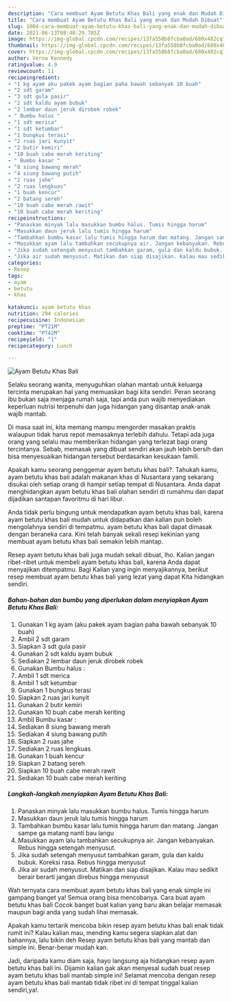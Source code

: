 ```yaml
---
description: "Cara membuat Ayam Betutu Khas Bali yang enak dan Mudah Dibuat"
title: "Cara membuat Ayam Betutu Khas Bali yang enak dan Mudah Dibuat"
slug: 1004-cara-membuat-ayam-betutu-khas-bali-yang-enak-dan-mudah-dibuat
date: 2021-06-13T08:48:29.785Z
image: https://img-global.cpcdn.com/recipes/13fa558b8fcba0ad/680x482cq70/ayam-betutu-khas-bali-foto-resep-utama.jpg
thumbnail: https://img-global.cpcdn.com/recipes/13fa558b8fcba0ad/680x482cq70/ayam-betutu-khas-bali-foto-resep-utama.jpg
cover: https://img-global.cpcdn.com/recipes/13fa558b8fcba0ad/680x482cq70/ayam-betutu-khas-bali-foto-resep-utama.jpg
author: Verna Kennedy
ratingvalue: 4.9
reviewcount: 11
recipeingredient:
- "1 kg ayam aku pakek ayam bagian paha bawah sebanyak 10 buah"
- "2 sdt garam"
- "3 sdt gula pasir"
- "2 sdt kaldu ayam bubuk"
- "2 lembar daun jeruk dirobek robek"
- " Bumbu halus "
- "1 sdt merica"
- "1 sdt ketumbar"
- "1 bungkus terasi"
- "2 ruas jari kunyit"
- "2 butir kemiri"
- "10 buah cabe merah keriting"
- " Bumbu kasar "
- "8 siung bawang merah"
- "4 siung bawang putih"
- "2 ruas jahe"
- "2 ruas lengkuas"
- "1 buah kencur"
- "2 batang sereh"
- "10 buah cabe merah rawit"
- "10 buah cabe merah keriting"
recipeinstructions:
- "Panaskan minyak lalu masukkan bumbu halus. Tumis hingga harum"
- "Masukkan daun jeruk lalu tumis hingga harum"
- "Tambahkan bumbu kasar lalu tumis hingga harum dan matang. Jangan sampe ga matang nanti bau langu"
- "Masukkan ayam lalu tambahkan secukupnya air. Jangan kebanyakan. Rebus hingga setengah menyusut."
- "Jika sudah setengah menyusut tambahkan garam, gula dan kaldu bubuk. Koreksi rasa. Rebus hingga menyusut"
- "Jika air sudah menyusut. Matikan dan siap disajikan. Kalau mau sedikit berair berarti jangan direbus hingga menyusut"
categories:
- Resep
tags:
- ayam
- betutu
- khas

katakunci: ayam betutu khas 
nutrition: 294 calories
recipecuisine: Indonesian
preptime: "PT21M"
cooktime: "PT42M"
recipeyield: "1"
recipecategory: Lunch

---
```



![Ayam Betutu Khas Bali](https://img-global.cpcdn.com/recipes/13fa558b8fcba0ad/680x482cq70/ayam-betutu-khas-bali-foto-resep-utama.jpg)

Selaku seorang wanita, menyuguhkan olahan mantab untuk keluarga tercinta merupakan hal yang memuaskan bagi kita sendiri. Peran seorang ibu bukan saja menjaga rumah saja, tapi anda pun wajib menyediakan keperluan nutrisi terpenuhi dan juga hidangan yang disantap anak-anak wajib mantab.

Di masa  saat ini, kita memang mampu mengorder masakan praktis walaupun tidak harus repot memasaknya terlebih dahulu. Tetapi ada juga orang yang selalu mau memberikan hidangan yang terlezat bagi orang tercintanya. Sebab, memasak yang dibuat sendiri akan jauh lebih bersih dan bisa menyesuaikan hidangan tersebut berdasarkan kesukaan famili. 



Apakah kamu seorang penggemar ayam betutu khas bali?. Tahukah kamu, ayam betutu khas bali adalah makanan khas di Nusantara yang sekarang disukai oleh setiap orang di hampir setiap tempat di Nusantara. Anda dapat menghidangkan ayam betutu khas bali olahan sendiri di rumahmu dan dapat dijadikan santapan favoritmu di hari libur.

Anda tidak perlu bingung untuk mendapatkan ayam betutu khas bali, karena ayam betutu khas bali mudah untuk didapatkan dan kalian pun boleh mengolahnya sendiri di tempatmu. ayam betutu khas bali dapat dimasak dengan beraneka cara. Kini telah banyak sekali resep kekinian yang membuat ayam betutu khas bali semakin lebih mantap.

Resep ayam betutu khas bali juga mudah sekali dibuat, lho. Kalian jangan ribet-ribet untuk membeli ayam betutu khas bali, karena Anda dapat menyajikan ditempatmu. Bagi Kalian yang ingin menyajikannya, berikut resep membuat ayam betutu khas bali yang lezat yang dapat Kita hidangkan sendiri.

<!--inarticleads1-->

##### Bahan-bahan dan bumbu yang diperlukan dalam menyiapkan Ayam Betutu Khas Bali:

1. Gunakan 1 kg ayam (aku pakek ayam bagian paha bawah sebanyak 10 buah)
1. Ambil 2 sdt garam
1. Siapkan 3 sdt gula pasir
1. Gunakan 2 sdt kaldu ayam bubuk
1. Sediakan 2 lembar daun jeruk dirobek robek
1. Gunakan  Bumbu halus :
1. Ambil 1 sdt merica
1. Ambil 1 sdt ketumbar
1. Gunakan 1 bungkus terasi
1. Siapkan 2 ruas jari kunyit
1. Gunakan 2 butir kemiri
1. Gunakan 10 buah cabe merah keriting
1. Ambil  Bumbu kasar :
1. Sediakan 8 siung bawang merah
1. Sediakan 4 siung bawang putih
1. Siapkan 2 ruas jahe
1. Sediakan 2 ruas lengkuas
1. Gunakan 1 buah kencur
1. Siapkan 2 batang sereh
1. Siapkan 10 buah cabe merah rawit
1. Sediakan 10 buah cabe merah keriting




<!--inarticleads2-->

##### Langkah-langkah menyiapkan Ayam Betutu Khas Bali:

1. Panaskan minyak lalu masukkan bumbu halus. Tumis hingga harum
1. Masukkan daun jeruk lalu tumis hingga harum
1. Tambahkan bumbu kasar lalu tumis hingga harum dan matang. Jangan sampe ga matang nanti bau langu
1. Masukkan ayam lalu tambahkan secukupnya air. Jangan kebanyakan. Rebus hingga setengah menyusut.
1. Jika sudah setengah menyusut tambahkan garam, gula dan kaldu bubuk. Koreksi rasa. Rebus hingga menyusut
1. Jika air sudah menyusut. Matikan dan siap disajikan. Kalau mau sedikit berair berarti jangan direbus hingga menyusut




Wah ternyata cara membuat ayam betutu khas bali yang enak simple ini gampang banget ya! Semua orang bisa mencobanya. Cara buat ayam betutu khas bali Cocok banget buat kalian yang baru akan belajar memasak maupun bagi anda yang sudah lihai memasak.

Apakah kamu tertarik mencoba bikin resep ayam betutu khas bali enak tidak rumit ini? Kalau kalian mau, mending kamu segera siapkan alat dan bahannya, lalu bikin deh Resep ayam betutu khas bali yang mantab dan simple ini. Benar-benar mudah kan. 

Jadi, daripada kamu diam saja, hayo langsung aja hidangkan resep ayam betutu khas bali ini. Dijamin kalian gak akan menyesal sudah buat resep ayam betutu khas bali mantab simple ini! Selamat mencoba dengan resep ayam betutu khas bali mantab tidak ribet ini di tempat tinggal kalian sendiri,ya!.

